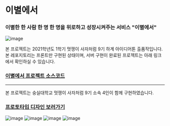 # 이별에서
### 이별한 한 사람 한 명 한 명을 위로하고 성장시켜주는 서비스 "이별에서"
![image](https://user-images.githubusercontent.com/66112716/147720745-8f970f72-3416-436d-9e8c-1a32d320141f.png)

본 프로젝트는 2021학년도 1학기 멋쟁이 사자처럼 9기 하계 아이디어톤 출품작입니다.
본 레포지토리는 프론트만 구현된 상태이며, 서버 구현이 완료된 프로젝트는 아래 링크에서 확인하실 수 있습니다.
### [이별에서 프로젝트 소스코드](https://github.com/yoo-jimin127/FarewellProject)

------

본 프로젝트는 숭실대학교 멋쟁이 사자처럼 9기 소속 4인이 함께 구현하였습니다.

### [프로토타입 디자인 보러가기](https://www.figma.com/file/dkQ0qYwVJxHHWnd6wKhLq3/%EC%9D%B4%EB%B3%84%EC%97%90%EC%84%9C?node-id=0%3A1)

![image](https://user-images.githubusercontent.com/66112716/147720745-8f970f72-3416-436d-9e8c-1a32d320141f.png)
![image](https://user-images.githubusercontent.com/66112716/147720780-4993fd0a-9143-4f4a-bb53-7fcc1c048c61.png)
![image](https://user-images.githubusercontent.com/66112716/147720801-56bd4d36-29e0-4125-a377-15ba29b87e1d.png)
![image](https://user-images.githubusercontent.com/66112716/147720814-00ff9b58-128b-4155-ac3d-e2da80c845a5.png)
